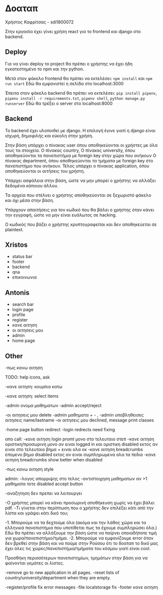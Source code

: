 # Δοαταπ

Χρήστος Καφρίτσας - sdi1800072

Στην εργασία έχει γίνει χρήση react για το frontend και django στο backend.

## Deploy

Για να γίνει deploy το project θα πρέπει ο χρήστης να έχει ήδη εγκατεστημένο 
το npm και την python.

Μετά στον φάκελο frontend θα πρέπει να εκτελέσει: `npm install` και `npm run start`
Εδώ θα εμφανιστεί η σελίδα στο localhost:3000

Έπειτα στον φάκελο backend θα πρέπει να εκτελέσει: 
`pip install pipenv`, 
`pipenv install -r requirements.txt`, 
`pipenv shell`,
`python manage.py runserver`
Εδώ θα τρέξει ο server στο localhost:8000


## Backend

To backend έχει υλοποιθεί με django. 
Η επιλογή έγινε γιατί η django είναι ισχυρή, δημοφιλής και εύκολη στην χρήση.

Στην βάση υπάρχει ο πίνακας user όπου αποθηκεύονται οι χρήστες με όλα τους τα στοιχεία.
Ο πίνακας country,
Ο πίνακας university, όπου αποθηκεύονται τα πανεπιστήμια με foreign key στην χώρα που ανήκουν 
O πίνακας department, όπου αποθηκεύονται τα τμήματα με foreign key στο πανεπιστήμιο που ανήκουν.
Τέλος υπάρχει ο πίνακας application, όπου αποθηκεύονται οι αιτήσεις του χρήστη.

Υπάρχει ασφάλεια στην βάση, ώστε να μην μπορεί ο χρήστης να αλλάξει δεδομένα κάποιου άλλου.

Τα αρχεία που στέλνει ο χρήστης αποθηκεύονται σε ξεχωριστό φάκελο και όχι μέσα στην βάση.

Υπάρχουν απαιτήσεις για τον κωδικό που θα βάλει ο χρήστης όταν κάνει την εγγραφή, ώστε να μην είναι ευάλωτος σε hacking.

Ο κωδικός που βάζει ο χρήστης κρυπτογραφείται και δεν αποθηκεύεται σε plaintext.


## Xristos

-   status bar
-   footer
-   backend
-   qna
-   επικοινωνια

## Antonis

-   search bar
-   login page
-   profile
-   register
-   κανε αιτηση
-   οι αιτησεις μου
-   admin
-   home page

## Other

-πως κανω αιτηση

TODO:
help icons, ask

-κανε αιτηση: κουμπια κατω

-κανε αιτηση: select items

<!-- login: enter (Δεν χρειάζεται.) -->

-admin ονομα μαθηματων
-admin accept/reject

-οι αιτησεις μου delete
-admin μαθηματα + - ,
-admin υποβληθεισες αιτησεις name/lastname
-οι αιτησεις μου declined, message print classes

-home page button redirect
-login redrects need fixing

απο call:
-κανε αιτηση login promt μονο στο τελευταιο στεπ
-κανε αιτηση οριστικη/προσωρινη μονο αν ειναι logged in και οριστικη disabled εκτος αν ειναι στο τελευταιο βημα + ειναι ολα οκ
-κανε αιτηση breadcrumbs επομενο βημα disabled εκτος αν ειναι συμπληρωμενα ολα τα πεδια
-κανε αιτηση breadcrumbs show better when disabled
<!-- κανε αιτηση empty field prompt -->

-πως κανω αιτηση style

admin:
-λογος απορριψης στο τελος
-αντιστοιχηση μαθηματων αν >1 μαθηματα τοτε disabled accept button

-αναζητηση δεν πρεπει να λειτουργει

-Ο χρήστης μπορεί να κάνει προσωρινή αποθήκευση χωρίς να έχει βάλει pdf.
-Τι γίνεται στην περίπτωση που ο χρήστης δεν επιλέξει κάτι από την λίστα και γράψει κάτι δικό του;

-1. Μπορούμε να τα δεχτούμε όλα (ακόμα και την λάθος χώρα και τα ελληνικά πανεπιστήμια που υποτίθεται πως τα έχουμε συμπληρώσει όλα.) Εδώ θα πρέπει να αλλάξουμε την βάση ώστε να παίρνει οποιαδήποτε τιμή για χωρα/πανεπιστήμιο/τμήμα.
-2. Μπορούμε να εμφανίζουμε error όταν δεν βρεθεί στην βάση και να πούμε στην Ρούσου ότι το δοαταπ το δικό μας έχει όλες τις χώρες/πανεπιστήμια/τμήματα του κόσμου γιατί είναι cool.

Προσθήκη περισσότερων πανεπιστημίων, τμημάτων στην βάση για να φαίνονται γεμάτες οι λίστες.

-remove go to new application in all pages.
-reset lists of country/university/department when they are empty.



-register/profile fix error messages
-file localstorage fix
-footer κανε αιτηση